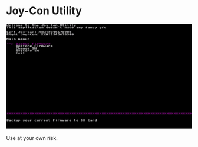 # Joy-Con Utility
![screenshot.jpg](screenshot.jpg?raw=true "screenshot.jpg")

Use at your own risk.
